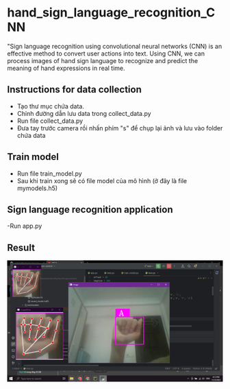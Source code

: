 # hand_sign_language_recognition_CNN
 "Sign language recognition using convolutional neural networks (CNN) is an effective method to convert user actions into text. Using CNN, we can process images of hand sign language to recognize and predict the meaning of hand expressions in real time.

## Instructions for data collection
- Tạo thư mục chứa data.
- Chỉnh đường dẫn lưu data trong collect_data.py
- Run file collect_data.py
- Đưa tay trước camera rồi nhấn phím "s" để chụp lại ảnh và lưu vào folder chứa data
## Train model
- Run file train_model.py
- Sau khi train xong sẽ có file model của mô hình (ở đây là file mymodels.h5)
## Sign language recognition application
-Run app.py

## Result
<img src="https://github.com/vodoihut/hand_sign_language_recognition_CNN/blob/main/pictures/handcnn.png"/>
